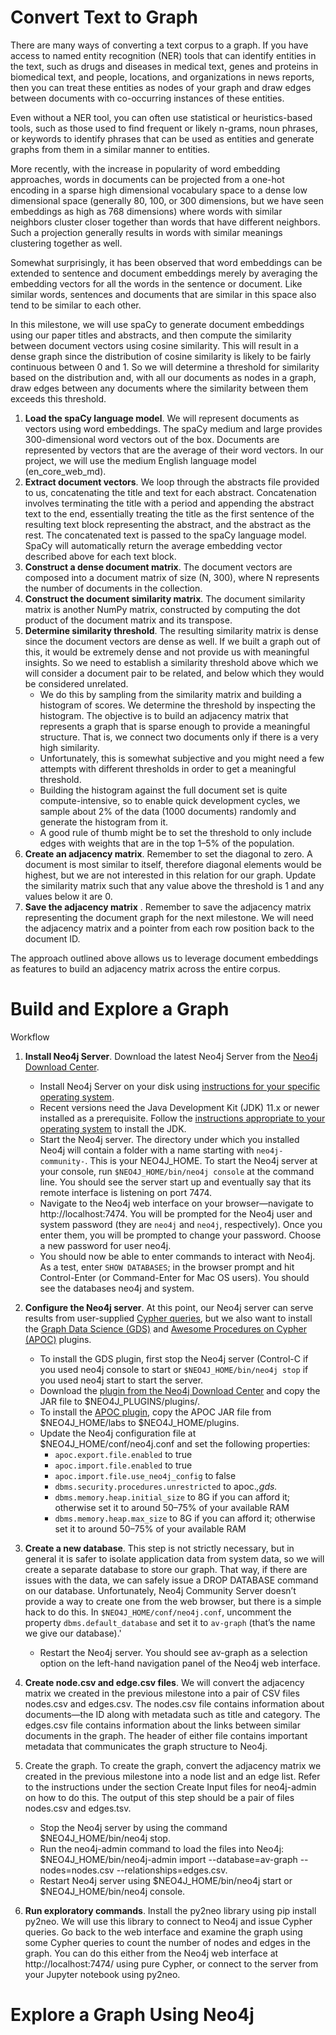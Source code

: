 # Convert Text to Graph

There are many ways of converting a text corpus to a graph. If you have access to named entity recognition (NER) tools that can identify entities in the text, such as drugs and diseases in medical text, genes and proteins in biomedical text, and people, locations, and organizations in news reports, then you can treat these entities as nodes of your graph and draw edges between documents with co-occurring instances of these entities.

Even without a NER tool, you can often use statistical or heuristics-based tools, such as those used to find frequent or likely n-grams, noun phrases, or keywords to identify phrases that can be used as entities and generate graphs from them in a similar manner to entities.

More recently, with the increase in popularity of word embedding approaches, words in documents can be projected from a one-hot encoding in a sparse high dimensional vocabulary space to a dense low dimensional space (generally 80, 100, or 300 dimensions, but we have seen embeddings as high as 768 dimensions) where words with similar neighbors cluster closer together than words that have different neighbors. Such a projection generally results in words with similar meanings clustering together as well.

Somewhat surprisingly, it has been observed that word embeddings can be extended to sentence and document embeddings merely by averaging the embedding vectors for all the words in the sentence or document. Like similar words, sentences and documents that are similar in this space also tend to be similar to each other.

In this milestone, we will use spaCy to generate document embeddings using our paper titles and abstracts, and then compute the similarity between document vectors using cosine similarity. This will result in a dense graph since the distribution of cosine similarity is likely to be fairly continuous between 0 and 1. So we will determine a threshold for similarity based on the distribution and, with all our documents as nodes in a graph, draw edges between any documents where the similarity between them exceeds this threshold.

1. **Load the spaCy language model**. We will represent documents as vectors using word embeddings. The spaCy medium and large provides 300-dimensional word vectors out of the box. Documents are represented by vectors that are the average of their word vectors. In our project, we will use the medium English language model (en_core_web_md).
2. **Extract document vectors**. We loop through the abstracts file provided to us, concatenating the title and text for each abstract. Concatenation involves terminating the title with a period and appending the abstract text to the end, essentially treating the title as the first sentence of the resulting text block representing the abstract, and the abstract as the rest. The concatenated text is passed to the spaCy language model. SpaCy will automatically return the average embedding vector described above for each text block.
3. **Construct a dense document matrix**. The document vectors are composed into a document matrix of size (N, 300), where N represents the number of documents in the collection.
4. **Construct the document similarity matrix**. The document similarity matrix is another NumPy matrix, constructed by computing the dot product of the document matrix and its transpose.
5. **Determine similarity threshold**. The resulting similarity matrix is dense since the document vectors are dense as well. If we built a graph out of this, it would be extremely dense and not provide us with meaningful insights. So we need to establish a similarity threshold above which we will consider a document pair to be related, and below which they would be considered unrelated.
   - We do this by sampling from the similarity matrix and building a histogram of scores. We determine the threshold by inspecting the histogram. The objective is to build an adjacency matrix that represents a graph that is sparse enough to provide a meaningful structure. That is, we connect two documents only if there is a very high similarity.
   - Unfortunately, this is somewhat subjective and you might need a few attempts with different thresholds in order to get a meaningful threshold.
   - Building the histogram against the full document set is quite compute-intensive, so to enable quick development cycles, we sample about 2% of the data (1000 documents) randomly and generate the histogram from it.
   - A good rule of thumb might be to set the threshold to only include edges with weights that are in the top 1–5% of the population.
6. **Create an adjacency matrix**. Remember to set the diagonal to zero. A document is most similar to itself, therefore diagonal elements would be highest, but we are not interested in this relation for our graph.
Update the similarity matrix such that any value above the threshold is 1 and any values below it are 0.
7. **Save the adjacency matrix** . Remember to save the adjacency matrix representing the document graph for the next milestone. We will need the adjacency matrix and a pointer from each row position back to the document ID.

The approach outlined above allows us to leverage document embeddings as features to build an adjacency matrix across the entire corpus.

# Build and Explore a Graph

Workflow

1. **Install Neo4j Server**. Download the latest Neo4j Server from the [Neo4j Download Center](https://neo4j.com/download-center/). 
   - Install Neo4j Server on your disk using [instructions for your specific operating system](https://neo4j.com/docs/operations-manual/current/installation/).
   - Recent versions need the Java Development Kit (JDK) 11.x or newer installed as a prerequisite. Follow the [instructions appropriate to your operating system](https://www.oracle.com/java/technologies/javase-jdk11-downloads.html) to install the JDK.
   - Start the Neo4j server. The directory under which you installed Neo4j will contain a folder with a name starting with `neo4j-community-`. This is your NEO4J_HOME. To start the Neo4j server at your console, run `$NEO4J_HOME/bin/neo4j console` at the command line. You should see the server start up and eventually say that its remote interface is listening on port 7474.
   - Navigate to the Neo4j web interface on your browser—navigate to http://localhost:7474. You will be prompted for the Neo4j user and system password (they are `neo4j` and `neo4j`, respectively). Once you enter them, you will be prompted to change your password. Choose a new password for user neo4j.
   - You should now be able to enter commands to interact with Neo4j. As a test, enter `SHOW DATABASES`; in the browser prompt and hit Control-Enter (or Command-Enter for Mac OS users). You should see the databases neo4j and system.

2. **Configure the Neo4j server**. At this point, our Neo4j server can serve results from user-supplied [Cypher queries](https://neo4j.com/developer/cypher/), but we also want to install the [Graph Data Science (GDS)](https://neo4j.com/docs/graph-data-science/current/) and [Awesome Procedures on Cypher (APOC)](https://neo4j.com/labs/apoc/) plugins.
   - To install the GDS plugin, first stop the Neo4j server (Control-C if you used neo4j console to start or `$NEO4J_HOME/bin/neo4j stop` if you used neo4j start to start the server. 
   - Download the [plugin from the Neo4j Download Center](https://neo4j.com/docs/graph-data-science/current/installation/neo4j-server/) and copy the JAR file to $NEO4J_PLUGINS/plugins/. 
   - To install the [APOC plugin](https://neo4j.com/docs/apoc/current/installation/#apoc), copy the APOC JAR file from $NEO4J_HOME/labs to $NEO4J_HOME/plugins. 
   - Update the Neo4j configuration file at $NEO4J_HOME/conf/neo4j.conf and set the following properties:
     - `apoc.export.file.enabled` to true 
     - `apoc.import.file.enabled` to true
     - `apoc.import.file.use_neo4j_config` to false
     - `dbms.security.procedures.unrestricted` to apoc.*,gds.*
     - `dbms.memory.heap.initial_size` to 8G if you can afford it; otherwise set it to around 50–75% of your available RAM
     - `dbms.memory.heap.max_size` to 8G if you can afford it; otherwise set it to around 50–75% of your available RAM

3. **Create a new database**. This step is not strictly necessary, but in general it is safer to isolate application data from system data, so we will create a separate database to store our graph. That way, if there are issues with the data, we can safely issue a DROP DATABASE command on our database. Unfortunately, Neo4j Community Server doesn’t provide a way to create one from the web browser, but there is a simple hack to do this. In `$NEO4J_HOME/conf/neo4j.conf`, uncomment the property `dbms.default_database` and set it to `av-graph` (that’s the name we give our database).'
   - Restart the Neo4j server. You should see av-graph as a selection option on the left-hand navigation panel of the Neo4j web interface.
4. **Create node.csv and edge.csv files**. We will convert the adjacency matrix we created in the previous milestone into a pair of CSV files nodes.csv and edges.csv. The nodes.csv file contains information about documents—the ID along with metadata such as title and category. The edges.csv file contains information about the links between similar documents in the graph. The header of either file contains important metadata that communicates the graph structure to Neo4j.
5. Create the graph. To create the graph, convert the adjacency matrix we created in the previous milestone into a node list and an edge list. Refer to the instructions under the section Create Input files for neo4j-admin on how to do this. The output of this step should be a pair of files nodes.csv and edges.tsv.
   - Stop the Neo4j server by using the command $NEO4J_HOME/bin/neo4j stop.
   - Run the neo4j-admin command to load the files into Neo4j: $NEO4J_HOME/bin/neo4j-admin import --database=av-graph --nodes=nodes.csv --relationships=edges.csv.
   - Restart Neo4j server using $NEO4J_HOME/bin/neo4j start or $NEO4J_HOME/bin/neo4j console.
6. **Run exploratory commands**. Install the py2neo library using pip install py2neo. We will use this library to connect to Neo4j and issue Cypher queries. Go back to the web interface and examine the graph using some Cypher queries to count the number of nodes and edges in the graph. You can do this either from the Neo4j web interface at http://localhost:7474/ using pure Cypher, or connect to the server from your Jupyter notebook using py2neo.

# Explore a Graph Using Neo4j

